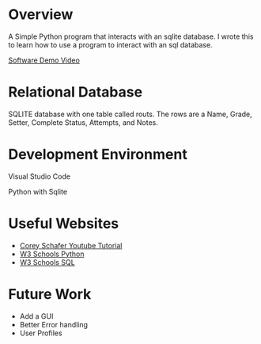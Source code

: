 # Overview

A Simple Python program that interacts with an sqlite database. I wrote this to learn how to use a program to interact with an sql database.

[Software Demo Video](http://youtube.link.goes.here)

# Relational Database

SQLITE database with one table called routs. The rows are a Name, Grade, Setter, Complete Status, Attempts, and Notes.

# Development Environment

Visual Studio Code

Python with Sqlite

# Useful Websites

* [Corey Schafer Youtube Tutorial](https://www.youtube.com/watch?v=pd-0G0MigUA)
* [W3 Schools Python](https://www.w3schools.com/python/default.asp)
* [W3 Schools SQL](https://www.w3schools.com/sql/default.asp)

# Future Work

* Add a GUI
* Better Error handling
* User Profiles